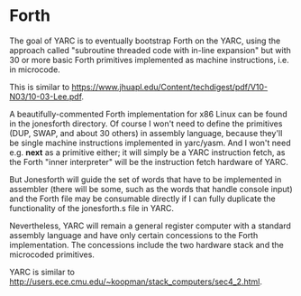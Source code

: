 # Forth

The goal of YARC is to eventually bootstrap Forth on the YARC,
using the approach called "subroutine threaded code with in-line
expansion" but with 30 or more basic Forth primitives implemented
as machine instructions, i.e. in microcode.

This is similar to https://www.jhuapl.edu/Content/techdigest/pdf/V10-N03/10-03-Lee.pdf.

A beautifully-commented Forth implementation for x86 Linux can be
found in the jonesforth directory. Of course I won't need to define
the primitives (DUP, SWAP, and about 30 others) in assembly language,
because they'll be single machine instructions implemented in yarc/yasm.
And I won't need e.g. **next** as a primitive either; it will simply
be a YARC instruction fetch, as the Forth "inner interpreter" will be
the instruction fetch hardware of YARC.

But Jonesforth will guide the set of words that have to be implemented
in assembler (there will be some, such as the words that handle console input)
and the Forth file may be consumable directly if I can fully duplicate the
functionality of the jonesforth.s file in YARC.

Nevertheless, YARC will remain a general register computer with a
standard assembly language and have only certain concessions to the
Forth implementation. The concessions include the two hardware stack
and the microcoded primitives.

YARC is similar to http://users.ece.cmu.edu/~koopman/stack_computers/sec4_2.html.
